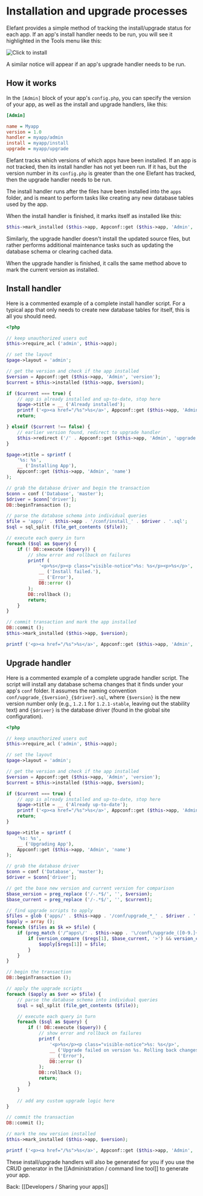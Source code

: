 # Installation and upgrade processes

Elefant provides a simple method of tracking the install/upgrade status for each app. If an app's install handler needs to be run, you will see it highlighted in the Tools menu like this:

![Click to install](/apps/docs/docs/2.0/pix/click-to-install.png)

A similar notice will appear if an app's upgrade handler needs to be run.

## How it works

In the `[Admin]` block of your app's `config.php`, you can specify the version of your app, as well as the install and upgrade handlers, like this:

~~~ini
[Admin]

name = Myapp
version = 1.0
handler = myapp/admin
install = myapp/install
upgrade = myapp/upgrade
~~~

Elefant tracks which versions of which apps have been installed. If an app is not tracked, then its install handler has not yet been run. If it has, but the version number in its `config.php` is greater than the one Elefant has tracked, then the upgrade handler needs to be run.

The install handler runs after the files have been installed into the `apps` folder, and is meant to perform tasks like creating any new database tables used by the app.

When the install handler is finished, it marks itself as installed like this:

~~~php
$this->mark_installed ($this->app, Appconf::get ($this->app, 'Admin', 'version'));
~~~

Similarly, the upgrade handler doesn't install the updated source files, but rather performs additional maintenance tasks such as updating the database schema or clearing cached data.

When the upgrade handler is finished, it calls the same method above to mark the current version as installed.

## Install handler

Here is a commented example of a complete install handler script. For a typical app that only needs to create new database tables for itself, this is all you should need.

~~~php
<?php

// keep unauthorized users out
$this->require_acl ('admin', $this->app);

// set the layout
$page->layout = 'admin';

// get the version and check if the app installed
$version = Appconf::get ($this->app, 'Admin', 'version');
$current = $this->installed ($this->app, $version);

if ($current === true) {
    // app is already installed and up-to-date, stop here
    $page->title = __ ('Already installed');
    printf ('<p><a href="/%s">%s</a>', Appconf::get ($this->app, 'Admin', 'handler'), __ ('Continue'));
    return;

} elseif ($current !== false) {
    // earlier version found, redirect to upgrade handler
    $this->redirect ('/' . Appconf::get ($this->app, 'Admin', 'upgrade'));
}

$page->title = sprintf (
    '%s: %s',
    __ ('Installing App'),
    Appconf::get ($this->app, 'Admin', 'name')
);

// grab the database driver and begin the transaction
$conn = conf ('Database', 'master');
$driver = $conn['driver'];
DB::beginTransaction ();

// parse the database schema into individual queries
$file = 'apps/' . $this->app . '/conf/install_' . $driver . '.sql';
$sql = sql_split (file_get_contents ($file));

// execute each query in turn
foreach ($sql as $query) {
    if (! DB::execute ($query)) {
        // show error and rollback on failures
        printf (
            '<p>%s</p><p class="visible-notice">%s: %s</p><p>%s</p>',
            __ ('Install failed.'),
            __ ('Error'),
            DB::error ()
        );
        DB::rollback ();
        return;
    }
}

// commit transaction and mark the app installed
DB::commit ();
$this->mark_installed ($this->app, $version);

printf ('<p><a href="/%s">%s</a>', Appconf::get ($this->app, 'Admin', 'handler'), __ ('Done.'));
~~~

## Upgrade handler

Here is a commented example of a complete upgrade handler script.
The script will install any database schema changes that it finds under
your app's `conf` folder. It assumes the naming convention
`conf/upgrade_{$version}_{$driver}.sql`, where `{$version}` is the new version
number only (e.g., `1.2.1` for `1.2.1-stable`, leaving out the stability text)
and `{$driver}` is the database driver (found in the global site configuration).

~~~php
<?php

// keep unauthorized users out
$this->require_acl ('admin', $this->app);

// set the layout
$page->layout = 'admin';

// get the version and check if the app installed
$version = Appconf::get ($this->app, 'Admin', 'version');
$current = $this->installed ($this->app, $version);

if ($current === true) {
    // app is already installed and up-to-date, stop here
    $page->title = __ ('Already up-to-date');
    printf ('<p><a href="/%s">%s</a>', Appconf::get ($this->app, 'Admin', 'handler'), __ ('Home'));
    return;
}

$page->title = sprintf (
    '%s: %s',
    __ ('Upgrading App'),
    Appconf::get ($this->app, 'Admin', 'name')
);

// grab the database driver
$conn = conf ('Database', 'master');
$driver = $conn['driver'];

// get the base new version and current version for comparison
$base_version = preg_replace ('/-.*$/', '', $version);
$base_current = preg_replace ('/-.*$/', '', $current);

// find upgrade scripts to apply
$files = glob ('apps/' . $this->app . '/conf/upgrade_*_' . $driver . '.sql');
$apply = array ();
foreach ($files as $k => $file) {
	if (preg_match ('/^apps\/' . $this->app . '\/conf\/upgrade_([0-9.]+)_' . $driver . '\.sql$/', $file, $regs)) {
		if (version_compare ($regs[1], $base_current, '>') && version_compare ($regs[1], $base_version, '<=')) {
			$apply[$regs[1]] = $file;
		}
	}
}

// begin the transaction
DB::beginTransaction ();

// apply the upgrade scripts
foreach ($apply as $ver => $file) {
	// parse the database schema into individual queries
	$sql = sql_split (file_get_contents ($file));

	// execute each query in turn
	foreach ($sql as $query) {
		if (! DB::execute ($query)) {
			// show error and rollback on failures
			printf (
				'<p>%s</p><p class="visible-notice">%s: %s</p>',
				__ ('Upgrade failed on version %s. Rolling back changes.', $ver),
				__ ('Error'),
				DB::error ()
			);
			DB::rollback ();
			return;
		}
	}
	
	// add any custom upgrade logic here
}

// commit the transaction
DB::commit ();

// mark the new version installed
$this->mark_installed ($this->app, $version);

printf ('<p><a href="/%s">%s</a>', Appconf::get ($this->app, 'Admin', 'handler'), __ ('Done.'));
~~~

These install/upgrade handlers will also be generated for you
if you use the CRUD generator in the [[Administration / command line tool]] to generate your app.

Back: [[Developers / Sharing your apps]]
